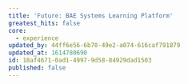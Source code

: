 ```yaml
---
title: 'Future: BAE Systems Learning Platform'
greatest_hits: false
core:
  - experience
updated_by: 44ff6e56-6b78-49e2-a074-616caf791879
updated_at: 1614780690
id: 18af4671-0ad1-4997-9d58-84929dad1503
published: false
---
```

